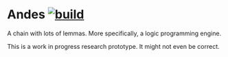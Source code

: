 # Andes [![build](https://github.com/c-cube/andes/actions/workflows/main.yml/badge.svg)](https://github.com/c-cube/andes/actions/workflows/main.yml)

A chain with lots of lemmas. More specifically, a logic programming engine.

This is a work in progress research prototype. It might not even be correct.



